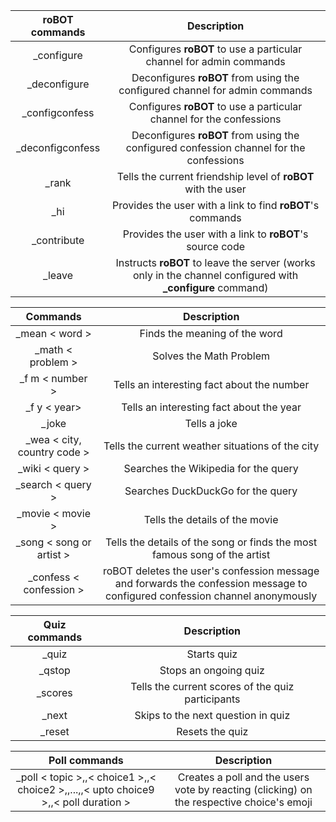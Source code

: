 | **roBOT** commands  | Description |
| :-------------: | :-------------: |
| _configure | Configures **roBOT** to use a particular channel for admin commands |
| _deconfigure | Deconfigures **roBOT** from using the configured channel for admin commands |
| _configconfess | Configures **roBOT** to use a particular channel for the confessions |
| _deconfigconfess | Deconfigures **roBOT** from using the configured confession channel for the confessions |
| _rank | Tells the current friendship level of **roBOT** with the user |
| _hi | Provides the user with a link to find **roBOT**'s commands |
| _contribute  | Provides the user with a link to **roBOT**'s source code |
| _leave | Instructs **roBOT** to leave the server (works only in the channel configured with **_configure** command) |

| Commands  | Description |
| :-------------: | :-------------: |
| _mean  < word >  | Finds the meaning of the word |
| _math < problem >  | Solves the Math Problem |
| _f m < number >  | Tells an interesting fact about the number |
| _f y < year>  | Tells an interesting fact about the year |
| _joke | Tells a joke |
| _wea < city, country code > | Tells the current weather situations of the city |
| _wiki < query >  | Searches the Wikipedia for the query |
| _search < query > | Searches DuckDuckGo for the query |
| _movie < movie > | Tells the details of the movie |
| _song < song or artist > | Tells the details of the song or finds the most famous song of the artist |
| _confess < confession > | roBOT deletes the user's confession message and forwards the confession message to configured confession channel anonymously  |

| Quiz commands  | Description |
| :-------------: | :-------------: |
| _quiz | Starts quiz |
| _qstop | Stops an ongoing quiz |
| _scores | Tells the current scores of the quiz participants |
| _next  | Skips to the next question in quiz |
| _reset | Resets the quiz |

| Poll commands  | Description |
| :-------------: | :-------------: |
| _poll < topic >,,< choice1 >,,< choice2 >,,...,,< upto choice9 >,,< poll duration > | Creates a poll and the users vote by reacting (clicking) on the respective choice's emoji |